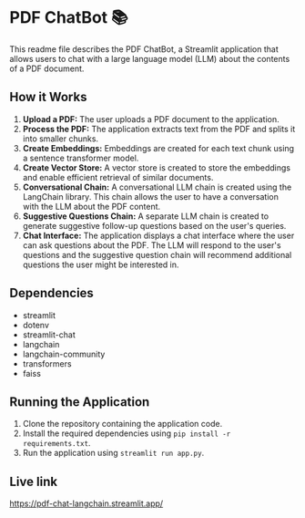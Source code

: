 # PDF ChatBot :books:

This readme file describes the PDF ChatBot, a Streamlit application that allows users to chat with a large language model (LLM) about the contents of a PDF document.

## How it Works

1. **Upload a PDF:** The user uploads a PDF document to the application.
2. **Process the PDF:** The application extracts text from the PDF and splits it into smaller chunks.
3. **Create Embeddings:** Embeddings are created for each text chunk using a sentence transformer model.
4. **Create Vector Store:** A vector store is created to store the embeddings and enable efficient retrieval of similar documents.
5. **Conversational Chain:** A conversational LLM chain is created using the LangChain library. This chain allows the user to have a conversation with the LLM about the PDF content.
6. **Suggestive Questions Chain:** A separate LLM chain is created to generate suggestive follow-up questions based on the user's queries.
7. **Chat Interface:** The application displays a chat interface where the user can ask questions about the PDF. The LLM will respond to the user's questions and the suggestive question chain will recommend additional questions the user might be interested in.

## Dependencies

* streamlit
* dotenv
* streamlit-chat
* langchain
* langchain-community
* transformers
* faiss

## Running the Application

1. Clone the repository containing the application code.
2. Install the required dependencies using `pip install -r requirements.txt`.
3. Run the application using `streamlit run app.py`.


## Live link

https://pdf-chat-langchain.streamlit.app/